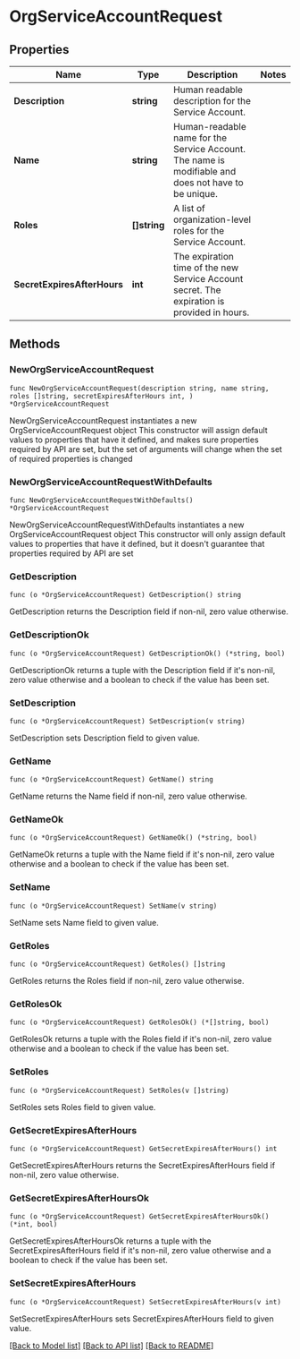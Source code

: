 # OrgServiceAccountRequest

## Properties

Name | Type | Description | Notes
------------ | ------------- | ------------- | -------------
**Description** | **string** | Human readable description for the Service Account. | 
**Name** | **string** | Human-readable name for the Service Account. The name is modifiable and does not have to be unique. | 
**Roles** | **[]string** | A list of organization-level roles for the Service Account. | 
**SecretExpiresAfterHours** | **int** | The expiration time of the new Service Account secret. The expiration is provided in hours. | 

## Methods

### NewOrgServiceAccountRequest

`func NewOrgServiceAccountRequest(description string, name string, roles []string, secretExpiresAfterHours int, ) *OrgServiceAccountRequest`

NewOrgServiceAccountRequest instantiates a new OrgServiceAccountRequest object
This constructor will assign default values to properties that have it defined,
and makes sure properties required by API are set, but the set of arguments
will change when the set of required properties is changed

### NewOrgServiceAccountRequestWithDefaults

`func NewOrgServiceAccountRequestWithDefaults() *OrgServiceAccountRequest`

NewOrgServiceAccountRequestWithDefaults instantiates a new OrgServiceAccountRequest object
This constructor will only assign default values to properties that have it defined,
but it doesn't guarantee that properties required by API are set

### GetDescription

`func (o *OrgServiceAccountRequest) GetDescription() string`

GetDescription returns the Description field if non-nil, zero value otherwise.

### GetDescriptionOk

`func (o *OrgServiceAccountRequest) GetDescriptionOk() (*string, bool)`

GetDescriptionOk returns a tuple with the Description field if it's non-nil, zero value otherwise
and a boolean to check if the value has been set.

### SetDescription

`func (o *OrgServiceAccountRequest) SetDescription(v string)`

SetDescription sets Description field to given value.

### GetName

`func (o *OrgServiceAccountRequest) GetName() string`

GetName returns the Name field if non-nil, zero value otherwise.

### GetNameOk

`func (o *OrgServiceAccountRequest) GetNameOk() (*string, bool)`

GetNameOk returns a tuple with the Name field if it's non-nil, zero value otherwise
and a boolean to check if the value has been set.

### SetName

`func (o *OrgServiceAccountRequest) SetName(v string)`

SetName sets Name field to given value.

### GetRoles

`func (o *OrgServiceAccountRequest) GetRoles() []string`

GetRoles returns the Roles field if non-nil, zero value otherwise.

### GetRolesOk

`func (o *OrgServiceAccountRequest) GetRolesOk() (*[]string, bool)`

GetRolesOk returns a tuple with the Roles field if it's non-nil, zero value otherwise
and a boolean to check if the value has been set.

### SetRoles

`func (o *OrgServiceAccountRequest) SetRoles(v []string)`

SetRoles sets Roles field to given value.

### GetSecretExpiresAfterHours

`func (o *OrgServiceAccountRequest) GetSecretExpiresAfterHours() int`

GetSecretExpiresAfterHours returns the SecretExpiresAfterHours field if non-nil, zero value otherwise.

### GetSecretExpiresAfterHoursOk

`func (o *OrgServiceAccountRequest) GetSecretExpiresAfterHoursOk() (*int, bool)`

GetSecretExpiresAfterHoursOk returns a tuple with the SecretExpiresAfterHours field if it's non-nil, zero value otherwise
and a boolean to check if the value has been set.

### SetSecretExpiresAfterHours

`func (o *OrgServiceAccountRequest) SetSecretExpiresAfterHours(v int)`

SetSecretExpiresAfterHours sets SecretExpiresAfterHours field to given value.


[[Back to Model list]](../README.md#documentation-for-models) [[Back to API list]](../README.md#documentation-for-api-endpoints) [[Back to README]](../README.md)


